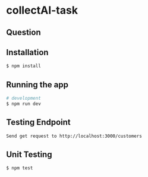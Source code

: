 # collectAI-task

## Question


## Installation

```bash
$ npm install
```

## Running the app

```bash
# development
$ npm run dev
```

## Testing Endpoint 
```bash
Send get request to http://localhost:3000/customers
```

## Unit Testing
```bash
$ npm test
```
